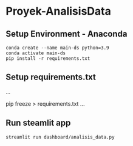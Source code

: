 # Proyek-AnalisisData

## Setup Environment - Anaconda
```
conda create --name main-ds python=3.9
conda activate main-ds
pip install -r requirements.txt
```

## Setup requirements.txt
...

pip freeze > requirements.txt
...

## Run steamlit app
```
streamlit run dashboard/analisis_data.py

